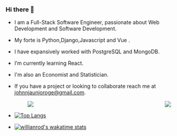### Hi there 👋

<!--
**John-Njau/John-Njau** is a ✨ _special_ ✨ repository because its `README.md` (this file) appears on your GitHub profile.

Here are some ideas to get you started:

- 🔭 I’m currently working on ...
- 🌱 I’m currently learning ...
- 👯 I’m looking to collaborate on ...
- 🤔 I’m looking for help with ...
- 💬 Ask me about ...
- 📫 How to reach me: ...
- 😄 Pronouns: ...
- ⚡ Fun fact: ...
-->

-  I am a Full-Stack Software Engineer, passionate about Web Development and Software Development.
- My forte is Python,Django,Javascript and Vue .
- I have expansively worked with PostgreSQL and MongoDB.
-  I’m currently learning React.

- I'm also an Economist and Statistician.

- If you have a project or looking to collaborate reach me at <a>johnnjaunjoroge@gmail.com</a>.


<div style="display: flex; flex-wrap:wrap; ">
  <div style="margin:auto; width:50%">
        <img src="https://github-readme-streak-stats.herokuapp.com?user=john-njau&theme=radical" />
  </div>
 <br>
  <div style="margin:auto">
        <img src="https://github-readme-stats.vercel.app/api?username=John-Njau&hide=issues&show_icons=true&theme=radical)](https://github.com/anuraghazra/github-readme-stats" />
   </div>
</div>

* [![Top Langs](https://github-readme-stats.vercel.app/api/top-langs/?username=John-Njau)](https://github.com/anuraghazra/github-readme-stats) 

* [![willianrod's wakatime stats](https://github-readme-stats.vercel.app/api/wakatime?username=Johnnypaps)](https://github.com/anuraghazra/github-readme-stats)

